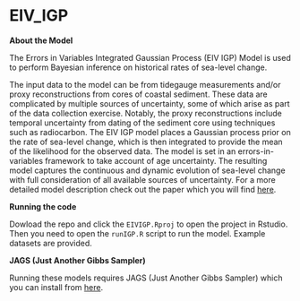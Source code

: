 # EIV_IGP

__About the Model__

The Errors in Variables Integrated Gaussian Process (EIV IGP) Model is used to perform Bayesian inference on historical rates of sea-level change. 

The input data to the model can be from tidegauge measurements and/or proxy reconstructions from cores of coastal sediment. These data are complicated by multiple sources of uncertainty, some of which arise as part of the data collection exercise. Notably, the proxy reconstructions include temporal uncertainty from dating of the sediment core using techniques such as radiocarbon. The EIV IGP model places a Gaussian process prior on the rate of sea-level change, which is then integrated to provide the mean of the likelihood for the observed data. The model is set in an errors-in-variables framework to take account of age uncertainty. The resulting model captures the continuous and dynamic evolution of sea-level change with full consideration of all available sources of uncertainty. For a more detailed model description check out the paper which you will find [here](https://www.jstor.org/stable/24522592?seq=4#metadata_info_tab_contents).

__Running the code__

Dowload the repo and click the `EIVIGP.Rproj` to open the project in Rstudio. Then you need to open the `runIGP.R` script to run the model. Example datasets are provided. 

__JAGS (Just Another Gibbs Sampler)__

Running these models requires JAGS (Just Another Gibbs Sampler) which you can install from [here](https://sourceforge.net/projects/mcmc-jags/).
